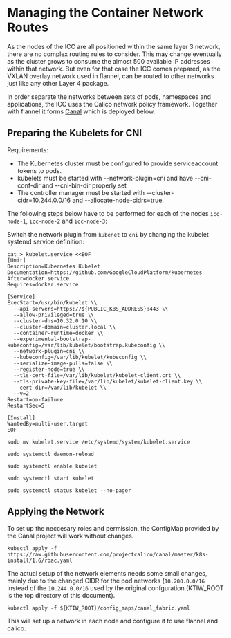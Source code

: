 # Managing the Container Network Routes

As the nodes of the ICC are all positioned within the same layer 3 network, there are no complex routing rules to consider. This may change eventually as the cluster grows to consume the almost 500 available IP addresses within that network. But even for that case the ICC comes prepared, as the VXLAN overlay network used in flannel, can be routed to other networks just like any other Layer 4 package.

In order separate the networks between sets of pods, namespaces and applications, the ICC uses the Calico network policy framework. Together with flannel it forms [Canal](https://github.com/projectcalico/canal) which is deployed below.


## Preparing the Kubelets for CNI ##
Requirements:

- The Kubernetes cluster must be configured to provide serviceaccount tokens to pods.
- kubelets must be started with --network-plugin=cni and have --cni-conf-dir and --cni-bin-dir properly set
- The controller manager must be started with --cluster-cidr=10.244.0.0/16 and --allocate-node-cidrs=true.

The following steps below have to be performed for each of the nodes `icc-node-1`, `icc-node-2` and `icc-node-3`:

Switch the network plugin from `kubenet` to `cni` by changing the kubelet systemd service definition:

```
cat > kubelet.service <<EOF
[Unit]
Description=Kubernetes Kubelet
Documentation=https://github.com/GoogleCloudPlatform/kubernetes
After=docker.service
Requires=docker.service

[Service]
ExecStart=/usr/bin/kubelet \\
  --api-servers=https://${PUBLIC_K8S_ADDRESS}:443 \\
  --allow-privileged=true \\
  --cluster-dns=10.32.0.10 \\
  --cluster-domain=cluster.local \\
  --container-runtime=docker \\
  --experimental-bootstrap-kubeconfig=/var/lib/kubelet/bootstrap.kubeconfig \\
  --network-plugin=cni \\
  --kubeconfig=/var/lib/kubelet/kubeconfig \\
  --serialize-image-pulls=false \\
  --register-node=true \\
  --tls-cert-file=/var/lib/kubelet/kubelet-client.crt \\
  --tls-private-key-file=/var/lib/kubelet/kubelet-client.key \\
  --cert-dir=/var/lib/kubelet \\
  --v=2
Restart=on-failure
RestartSec=5

[Install]
WantedBy=multi-user.target
EOF
```

```
sudo mv kubelet.service /etc/systemd/system/kubelet.service
```

```
sudo systemctl daemon-reload
```

```
sudo systemctl enable kubelet
```

```
sudo systemctl start kubelet
```

```
sudo systemctl status kubelet --no-pager
```


## Applying the Network ##

To set up the neccesary roles and permission, the ConfigMap provided by the Canal project will work without changes.

```
kubectl apply -f https://raw.githubusercontent.com/projectcalico/canal/master/k8s-install/1.6/rbac.yaml
```

The actual setup of the network elements needs some small changes, mainly due to the changed CIDR for the pod networks (`10.200.0.0/16` instead of the `10.244.0.0/16` used by the original confguration (KTIW_ROOT is the top directory of this document).

```
kubectl apply -f ${KTIW_ROOT}/config_maps/canal_fabric.yaml
```

This will set up a network in each node and configure it to use flannel and calico.

